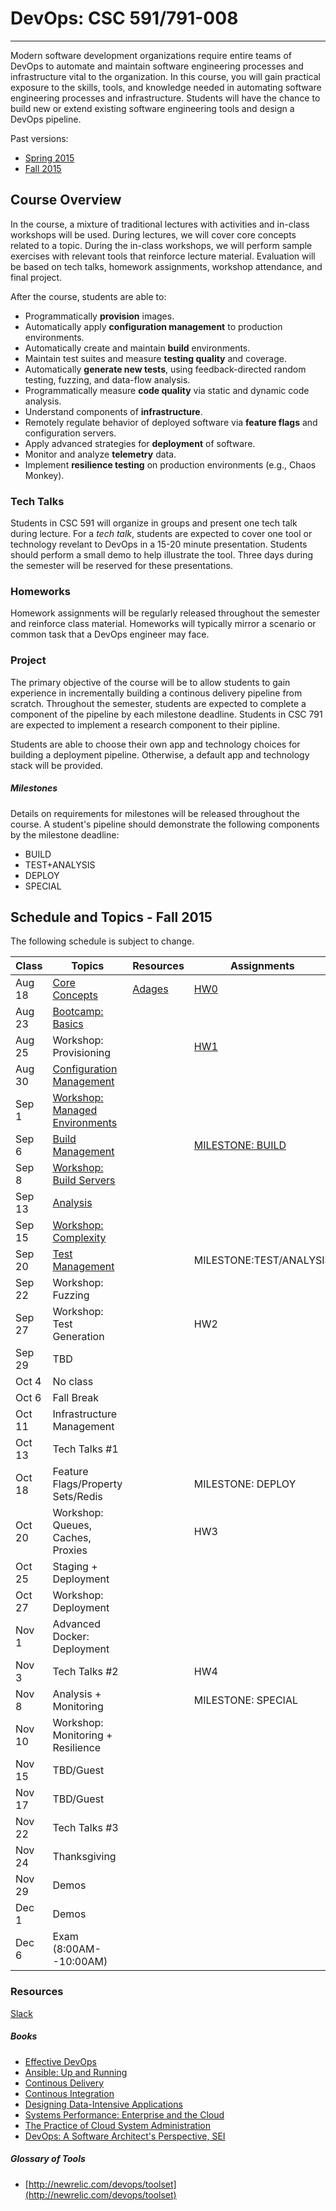 # DevOps: CSC 591/791-008
-------------------------

Modern software development organizations require entire teams of DevOps to automate  and maintain software engineering processes and infrastructure vital to the organization. In this course, you will gain practical exposure to the skills, tools, and knowledge needed in automating software engineering processes and infrastructure. 
Students will have the chance to build new or extend existing software engineering tools and design a DevOps pipeline.

Past versions:
* [Spring 2015 ](https://github.com/CSC-DevOps/Course/tree/Spring2015)
* [Fall 2015 ](https://github.com/CSC-DevOps/Course/tree/Fall2015)

## Course Overview

In the course, a mixture of traditional lectures with activities and in-class workshops will be used.  During lectures, we will cover core concepts related to a topic. During the in-class workshops, we will perform sample exercises with relevant tools that reinforce lecture material.  Evaluation will be based on tech talks, homework assignments, workshop attendance, and final project.

After the course, students are able to:

* Programmatically **provision** images.
* Automatically apply **configuration management** to production environments.
* Automatically create and maintain **build** environments.
* Maintain test suites and measure **testing quality** and coverage.
* Automatically **generate new tests**, using feedback-directed random testing, fuzzing, and data-flow analysis.
* Programmatically measure **code quality** via static and dynamic code analysis.
* Understand components of **infrastructure**.
* Remotely regulate behavior of deployed software via **feature flags** and configuration servers.
* Apply advanced strategies for **deployment** of software.
* Monitor and analyze **telemetry** data.
* Implement **resilience testing** on production environments (e.g., Chaos Monkey).


### Tech Talks

Students in CSC 591 will organize in groups and present one tech talk during lecture.  For a *tech talk*, students are expected to cover one tool or technology revelant to DevOps in a 15-20 minute presentation.  Students should perform a small demo to help illustrate the tool. Three days during the semester will be reserved for these presentations.

### Homeworks

Homework assignments will be regularly released throughout the semester and reinforce class material.  Homeworks will typically mirror a scenario or common task that a DevOps engineer may face.

### Project

The primary objective of the course will be to allow students to gain experience in incrementally building a continous delivery pipeline from scratch.  Throughout the semester, students are expected to complete a component of the pipeline by each milestone deadline.  Students in CSC 791 are expected to implement a research component to their pipline. 

Students are able to choose their own app and technology choices for building a deployment pipeline.  Otherwise, a default app and technology stack will be provided.

##### Milestones

Details on requirements for milestones will be released throughout the course.  A student's pipeline should demonstrate the following components by the milestone deadline:

* BUILD
* TEST+ANALYSIS
* DEPLOY
* SPECIAL

## Schedule and Topics - Fall 2015

The following schedule is subject to change.

| Class    | Topics                           |  Resources | Assignments       |
|----------|----------------------------------|------------| ----------------  |
| Aug 18   | [Core Concepts](http://tiny.cc/CSC-DevOpsCore) |  [Adages](https://github.com/CSC-DevOps/Course/blob/master/Readings/AdagesI.pdf)          | [HW0](https://github.com/CSC-DevOps/Course/blob/master/HW/HW0.md) |
| Aug 23   | [Bootcamp: Basics](https://github.com/REU-SOS/EngineeringBasics)  |            |                   |
| Aug 25   | Workshop: Provisioning           |            | [HW1](https://github.com/CSC-DevOps/Course/blob/master/HW/HW1.md)|
| Aug 30   | [Configuration Management](http://tiny.cc/devops-cm-slides) |            |                   |
| Sep  1   | [Workshop: Managed Environments](https://github.com/CSC-DevOps/Course/blob/master/Workshops/CM.md)   |            |                   |
| Sep  6   | [Build Management](https://docs.google.com/presentation/d/1KoMQark9bdaNMBpSBfEewjR1qEic_Fi0nJxN6si6BgA/edit#slide=id.p)                 |            | [MILESTONE: BUILD](https://github.com/CSC-DevOps/Course/blob/master/Project/M1.md)  |
| Sep  8   | [Workshop: Build Servers](https://github.com/CSC-DevOps/Course/blob/master/Workshops/Build.md)          |            |                   |
| Sep 13   | [Analysis](https://docs.google.com/presentation/d/1EkfcbwXko9gvtel0t4GD_cpE4me-OAIwdYt0p_OAeIs/edit#slide=id.p)                         |            |                   |
| Sep 15   | [Workshop: Complexity](https://github.com/CSC-DevOps/Complexity)                |            |                   |
| Sep 20   | [Test Management](https://docs.google.com/presentation/d/1Wv149dt56DAixTn5BqdyHwVxBWyHU1pk5ohL7jlVAWs/edit#slide=id.p)                  |            |MILESTONE:TEST/ANALYSIS|        
| Sep 22   | Workshop: Fuzzing                |            |                   |
| Sep 27   | Workshop: Test Generation        |            | HW2               |
| Sep 29   | TBD                              |            |                   |
| Oct  4   | No class                         |            |                   |
| Oct  6   | Fall Break                       |            |                   |
| Oct 11   | Infrastructure Management        |            |                   |
| Oct 13   | Tech Talks #1                    |            |                   |
| Oct 18   | Feature Flags/Property Sets/Redis|            | MILESTONE: DEPLOY |
| Oct 20   | Workshop: Queues, Caches, Proxies|            | HW3               |            
| Oct 25   | Staging + Deployment             |            |                   |
| Oct 27   | Workshop: Deployment             |            |                   |
| Nov  1   | Advanced Docker: Deployment      |            |                   |
| Nov  3   | Tech Talks #2                    |            | HW4               |
| Nov  8   | Analysis + Monitoring            |            | MILESTONE: SPECIAL|
| Nov 10   | Workshop: Monitoring + Resilience|            |                   |
| Nov 15   | TBD/Guest                        |            |                   |
| Nov 17   | TBD/Guest                        |            |                   |
| Nov 22   | Tech Talks #3                    |            |                   |
| Nov 24   | Thanksgiving                     |            |                   |
| Nov 29   | Demos                            |            |                   |
| Dec  1   | Demos                            |            |                   |
| Dec  6   | Exam (8:00AM--10:00AM)           |            |                   |

### Resources

[Slack](https://csc-devopsfall16.slack.com)

##### Books

* [Effective DevOps](https://www.amazon.com/Effective-DevOps-Building-Collaboration-Affinity/dp/1491926309)
* [Ansible: Up and Running](http://www.ansiblebook.com/)
* [Continous Delivery](http://continuousdelivery.com/)
* [Continous Integration](http://www.amazon.com/Continuous-Integration-Improving-Software-Reducing/dp/0321336380)
* [Designing Data-Intensive Applications](http://dataintensive.net/)
* [Systems Performance: Enterprise and the Cloud](http://www.brendangregg.com/sysperfbook.html)
* [The Practice of Cloud System Administration](http://the-cloud-book.com/)
* [DevOps: A Software Architect's Perspective, SEI](http://www.amazon.com/DevOps-Software-Architects-Perspective-Engineering/dp/0134049845)

##### Glossary of Tools

* [http://newrelic.com/devops/toolset](http://newrelic.com/devops/toolset)

